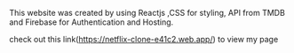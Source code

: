 This website was created by using Reactjs ,CSS for styling, API from TMDB and Firebase for Authentication and Hosting.

check out this link(https://netflix-clone-e41c2.web.app/) to view my page
